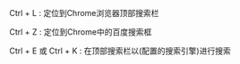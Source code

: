 Ctrl + L   :  定位到Chrome浏览器顶部搜索栏

Ctrl + Z : 定位到Chrome中的百度搜索框

Ctrl + E  或 Ctrl + K  : 在顶部搜索栏以(配置的搜索引擎)进行搜索